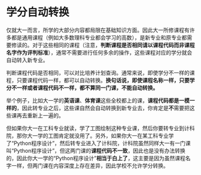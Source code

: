 # 学分自动转换

仅就大一而言，所学的大部分内容都局限在基础知识方面。因此大一所修课程有许多都是通用课程（例如大多数理科专业都会学习的高数），是新专业和原专业都需要修读的。对于这些相同的课程（注意，**判断课程是否相同请以课程代码而非课程名字作为评判标准**），通常不需要进行任何多余的操作，这些课程对应的学分就会自动转入新专业。

判断课程代码是否相同，可以对比培养计划查询。通常来说，即使学分不一样的课程，只要课程代码一样，都可以自动转换。**换句话说，即使课程名称一样，只要学分不一样或者课程代码不一样，都不算同一门课，不能自动转换。**

举个例子，比如大一学的**英语课**、**体育课**这些全校都上的课，**课程代码都是一模一样的**，因此转专业之后，这些课自然会自动转换到新专业去，你肯定是**不**需要把这些课再去重新上一遍的。

但如果你大一在工科专业就读，学了工图绘制这种专业课，然后你要转专业到计科院，那你大一学的工图肯定就没用了。另外，如果你大一在某工科专业学了“Python程序设计”，然后转专业进入了计科院，计科院虽然同样大一有一门课叫“Python程序设计”，但这两门课的**课程代码不一致**，因此也是没有办法转换的，因此你大一学的“Python程序设计”**相当于白上了**，这主要是因为虽然课程名字一样，但两门课在内容深度上存在差异，因此学校不允许学分转换。